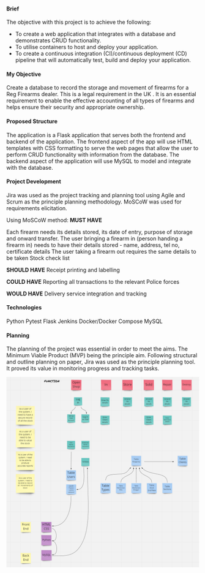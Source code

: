 #### Brief

The objective with this project is to achieve the following:

- To create a web application that integrates with a database and demonstrates CRUD functionality.
- To utilise containers to host and deploy your application.
- To create a continuous integration (CI)/continuous deployment (CD) pipeline that will automatically test, build and deploy your application.

#### My Objective
Create a database to record the storage and movement of firearms for a Reg Firearms dealer. This is a legal requirement in the UK . It is an essential requirement to enable the effective accounting of all types of firearms and helps ensure their security and appropriate ownership.

#### Proposed Structure
The application is a Flask application that serves both the frontend and backend of the application. The frontend aspect of the app will use HTML templates with CSS formatting to serve the web pages that allow the user to perform CRUD functionality with information from the database. The backend aspect of the application will use MySQL to model and integrate with the database.

#### Project Development
Jira was used as the project tracking and planning tool using Agile and Scrum as the principle planning methodology. MoSCoW was used for requirements elicitation.

Using MoSCoW method:
**MUST HAVE**

Each firearm needs its details stored, its date of entry, purpose of storage and onward transfer.
The user bringing a firearm in (person handing a firearm in) needs to have their details stored - name, address, tel no, certificate details
The user taking a firearm out requires the same details to be taken
Stock check list

**SHOULD HAVE**
Receipt printing and labelling

**COULD HAVE**
Reporting all transactions to the relevant Police forces

**WOULD HAVE**
Delivery service integration and tracking

#### Technologies
Python
Pytest
Flask
Jenkins
Docker/Docker Compose
MySQL

#### Planning 
The planning of the project was essential in order to meet the aims. The Minimum Viable Product (MVP) being the principle aim. Following structural and outline planning on paper, Jira was used as the principle planning tool. It proved its value in monitoring progress and tracking tasks.

![Planning](/webapp/webapp/Plan.jpg)
